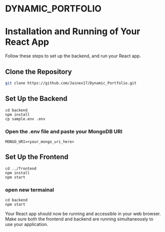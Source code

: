 # DYNAMIC_PORTFOLIO

# Installation and Running of Your React App

Follow these steps to set up the backend, and run your React app.

## Clone the Repository

```bash
git clone https://github.com/Jainex17/Dynamic_Portfolio.git
```
## Set Up the Backend

```
cd backend
npm install
cp sample.env .env
```

### Open the .env file and paste your MongoDB URI
```
MONGO_URI=<your_mongo_uri_here>
```
## Set Up the Frontend

```
cd ../frontend
npm install
npm start
```

### open new termainal

```
cd backend
npm start
```

Your React app should now be running and accessible in your web browser. Make sure both the frontend and backend are running simultaneously to use your application.


